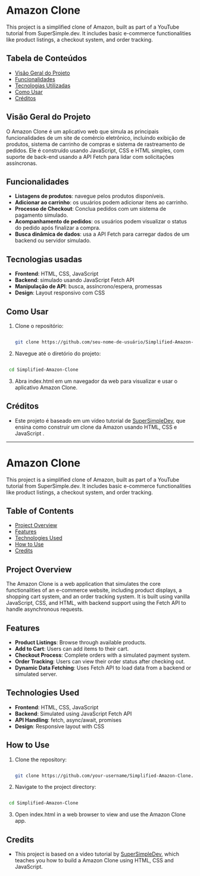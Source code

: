 # Amazon Clone

This project is a simplified clone of Amazon, built as part of a YouTube tutorial from SuperSimple.dev. It includes basic e-commerce functionalities like product listings, a checkout system, and order tracking.

## Tabela de Conteúdos

- [Visão Geral do Projeto](#visão-geral-do-projeto)
- [Funcionalidades](#funcionalidades)
- [Tecnologias Utilizadas](#tecnologias-usadas)
- [Como Usar](#como-usar)
- [Créditos](#créditos)

## Visão Geral do Projeto

O Amazon Clone é um aplicativo web que simula as principais funcionalidades de um site de comércio eletrônico, incluindo exibição de produtos, sistema de carrinho de compras e sistema de rastreamento de pedidos. Ele é construído usando JavaScript, CSS e HTML simples, com suporte de back-end usando a API Fetch para lidar com solicitações assíncronas.

## Funcionalidades

- **Listagens de produtos**: navegue pelos produtos disponíveis.
- **Adicionar ao carrinho**: os usuários podem adicionar itens ao carrinho.
- **Processo de Checkout**: Conclua pedidos com um sistema de pagamento simulado.
- **Acompanhamento de pedidos**: os usuários podem visualizar o status do pedido após finalizar a compra.
- **Busca dinâmica de dados**: usa a API Fetch para carregar dados de um backend ou servidor simulado.

## Tecnologias usadas

- **Frontend**: HTML, CSS, JavaScript
- **Backend**: simulado usando JavaScript Fetch API
- **Manipulação de API**: busca, assíncrono/espera, promessas
- **Design**: Layout responsivo com CSS

## Como Usar

1. Clone o repositório:

   ```bash

   git clone https://github.com/seu-nome-de-usuário/Simplified-Amazon-Clone.git
   ```

2. Navegue até o diretório do projeto:

  ```bash

   cd Simplified-Amazon-Clone
   ```

3. Abra index.html em um navegador da web para visualizar e usar o aplicativo Amazon Clone.

## Créditos

- Este projeto é baseado em um vídeo tutorial de [SuperSimpleDev](https://www.youtube.com/watch?v=EerdGm-ehJQ&t=4052s), que ensina como construir um clone da Amazon usando HTML, CSS e JavaScript .

---

# Amazon Clone

This project is a simplified clone of Amazon, built as part of a YouTube tutorial from SuperSimple.dev. It includes basic e-commerce functionalities like product listings, a checkout system, and order tracking.

## Table of Contents

- [Project Overview](#project-overview)
- [Features](#features)
- [Technologies Used](#technologies-used)
- [How to Use](#how-to-use)
- [Credits](#credits)

## Project Overview

The Amazon Clone is a web application that simulates the core functionalities of an e-commerce website, including product displays, a shopping cart system, and an order tracking system. It is built using vanilla JavaScript, CSS, and HTML, with backend support using the Fetch API to handle asynchronous requests.

## Features

- **Product Listings**: Browse through available products.
- **Add to Cart**: Users can add items to their cart.
- **Checkout Process**: Complete orders with a simulated payment system.
- **Order Tracking**: Users can view their order status after checking out.
- **Dynamic Data Fetching**: Uses Fetch API to load data from a backend or simulated server.

## Technologies Used

- **Frontend**: HTML, CSS, JavaScript
- **Backend**: Simulated using JavaScript Fetch API
- **API Handling**: fetch, async/await, promises
- **Design**: Responsive layout with CSS

## How to Use

1. Clone the repository:

   ```bash

   git clone https://github.com/your-username/Simplified-Amazon-Clone.git
   ```

2. Navigate to the project directory:

  ```bash

   cd Simplified-Amazon-Clone
   ```

3. Open index.html in a web browser to view and use the Amazon Clone app.

## Credits

- This project is based on a video tutorial by [SuperSimpleDev](https://www.youtube.com/watch?v=EerdGm-ehJQ&t=4052s), which teaches you how to build a Amazon Clone using HTML, CSS and JavaScript.
